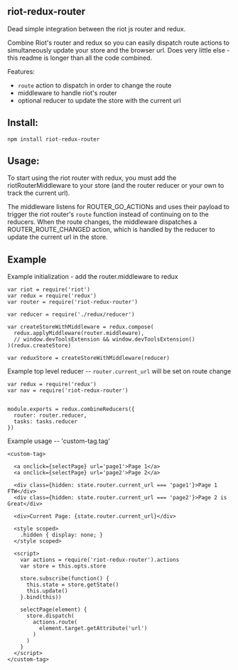 riot-redux-router
-----------------

Dead simple integration between the riot js router and redux.

Combine Riot's router and redux so you can easily dispatch route actions to
simultaneously update your store and the browser url. Does very little else -
this readme is longer than all the code combined.

Features:
- `route` action to dispatch in order to change the route
- middleware to handle riot's router
- optional reducer to update the store with the current url


## Install:

`npm install riot-redux-router`


## Usage:

To start using the riot router with redux, you must add the riotRouterMiddleware
to your store (and the router reducer or your own to track the current url).

The middleware listens for ROUTER_GO_ACTIONs and uses their payload to
trigger the riot router's `route` function instead of continuing on to the
reducers. When the route changes, the middleware dispatches a
ROUTER_ROUTE_CHANGED action, which is handled by the reducer to update the
current url in the store.


## Example

Example initialization - add the router.middleware to redux
```
var riot = require('riot')
var redux = require('redux')
var router = require('riot-redux-router')

var reducer = require('./redux/reducer')

var createStoreWithMiddleware = redux.compose(
  redux.applyMiddleware(router.middleware),
  // window.devToolsExtension && window.devToolsExtension()
)(redux.createStore)

var reduxStore = createStoreWithMiddleware(reducer)
```


Example top level reducer -- `router.current_url` will be set on route change
```
var redux = require('redux')
var nav = require('riot-redux-router')


module.exports = redux.combineReducers({
  router: router.reducer,
  tasks: tasks.reducer
})
```


Example usage -- 'custom-tag.tag'
```
<custom-tag>

  <a onclick={selectPage} url='page1'>Page 1</a>
  <a onclick={selectPage} url='page2'>Page 2</a>

  <div class={hidden: state.router.current_url === 'page1'}>Page 1 FTW</div>
  <div class={hidden: state.router.current_url === 'page2'}>Page 2 is Great</div>

  <div>Current Page: {state.router.current_url}</div>

  <style scoped>
    .hidden { display: none; }
  </style scoped>

  <script>
    var actions = require('riot-redux-router').actions
    var store = this.opts.store

    store.subscribe(function() {
      this.state = store.getState()
      this.update()
    }.bind(this))

    selectPage(element) {
      store.dispatch(
        actions.route(
          element.target.getAttribute('url')
        )
      )
    }
  </script>
</custom-tag>
```
